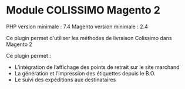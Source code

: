 # Module COLISSIMO Magento 2

PHP version minimale : 7.4
Magento version minimale : 2.4

Ce plugin permet d'utiliser les méthodes de livraison Colissimo dans Magento 2

Ce plugin permet :
* L’intégration de l’affichage des points de retrait sur le site marchand
* La génération et l’impression des étiquettes depuis le B.O.
* Le suivi des expéditions aux destinataires

